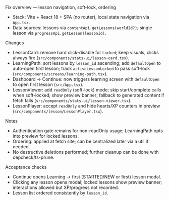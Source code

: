 Fix overview — lesson navigation, soft-lock, ordering

- Stack: Vite + React 18 + SPA (no router), local state navigation via `App.tsx`.
- Data sources: lessons via `contentApi.getLessons(worldId?)`; single lesson via `progressApi.getLesson(lessonId)`.

Changes

- LessonCard: remove hard click-disable for `Locked`; keep visuals, clicks always fire (`src/components/stats-ui/lesson-card.tsx`).
- LearningPath: sort lessons by `lesson_id` ascending; add `defaultOpen` to auto-open first lesson; track `activeLessonLocked` to pass soft-lock (`src/components/screens/learning-path.tsx`).
- Dashboard → Continue: now triggers learning screen with `defaultOpen` to open first lesson (`src/App.tsx`).
- LessonViewer: add `readOnly` (soft-lock) mode; skip start/complete calls when soft-locked; show preview banner; fallback to generated content if fetch fails (`src/components/stats-ui/lesson-viewer.tsx`).
- LessonPlayer: accept `readOnly` and hide hearts/XP counters in preview (`src/components/lesson/LessonPlayer.tsx`).

Notes

- Authentication gate remains for non-readOnly usage; LearningPath opts into preview for locked lessons.
- Ordering: applied at fetch site; can be centralized later via a util if needed.
- No destructive deletions performed; further cleanup can be done with depcheck/ts-prune.

Acceptance checks

- Continue opens Learning → first (STARTED/NEW or first) lesson modal.
- Clicking any lesson opens modal; locked lessons show preview banner; interactions allowed but XP/progress not recorded.
- Lesson list ordered consistently by `lesson_id`.

